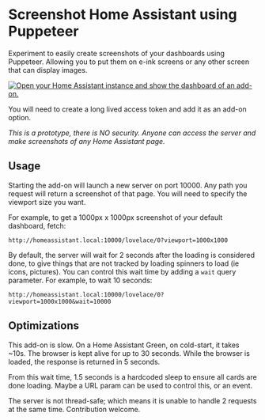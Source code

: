 # Screenshot Home Assistant using Puppeteer

Experiment to easily create screenshots of your dashboards using Puppeteer. Allowing you to put them on e-ink screens or any other screen that can display images.

[![Open your Home Assistant instance and show the dashboard of an add-on.](https://my.home-assistant.io/badges/supervisor_addon.svg)](https://my.home-assistant.io/redirect/supervisor_addon/?addon=0f1cc410_puppet&repository_url=https%3A%2F%2Fgithub.com%2Fballoob%2Fhome-assistant-addons)

You will need to create a long lived access token and add it as an add-on option.

_This is a prototype, there is NO security. Anyone can access the server and make screenshots of any Home Assistant page._

## Usage

Starting the add-on will launch a new server on port 10000. Any path you request will return a screenshot of that page. You will need to specify the viewport size you want.

For example, to get a 1000px x 1000px screenshot of your default dashboard, fetch:

```
http://homeassistant.local:10000/lovelace/0?viewport=1000x1000
```

By default, the server will wait for 2 seconds after the loading is considered done, to give things that are not tracked by loading spinners to load (ie icons, pictures). You can control this wait time by adding a `wait` query parameter. For example, to wait 10 seconds:

```
http://homeassistant.local:10000/lovelace/0?viewport=1000x1000&wait=10000
```

## Optimizations

This add-on is slow. On a Home Assistant Green, on cold-start, it takes ~10s. The browser is kept alive for up to 30 seconds. While the browser is loaded, the response is returned in 5 seconds.

From this wait time, 1.5 seconds is a hardcoded sleep to ensure all cards are done loading. Maybe a URL param can be used to control this, or an event.

The server is not thread-safe; which means it is unable to handle 2 requests at the same time. Contribution welcome.
